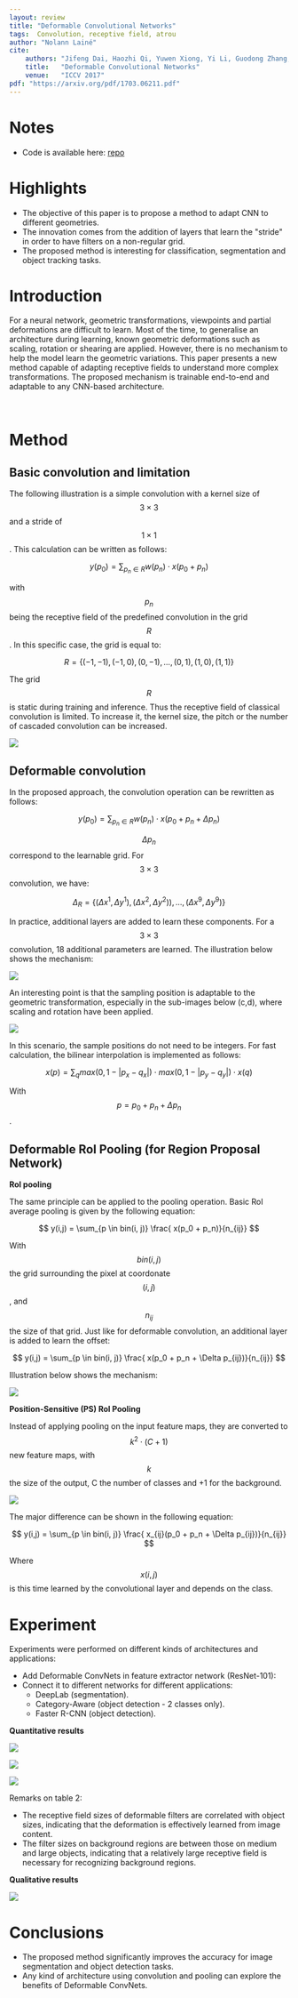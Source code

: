 ```yaml
---
layout: review
title: "Deformable Convolutional Networks"
tags:  Convolution, receptive field, atrou
author: "Nolann Lainé"
cite:
    authors: "Jifeng Dai, Haozhi Qi, Yuwen Xiong, Yi Li, Guodong Zhang, Han Hu, Yichen Wei"
    title:   "Deformable Convolutional Networks"
    venue:   "ICCV 2017"
pdf: "https://arxiv.org/pdf/1703.06211.pdf"
---
```


# Notes

* Code is available here: [repo]( https://github.com/msracver/Deformable-ConvNets)

# Highlights

* The objective of this paper is to propose a method to adapt CNN to different geometries.
* The innovation comes from the addition of layers that learn the "stride" in order to have filters on a non-regular grid.
* The proposed method is interesting for classification, segmentation and object tracking tasks.
&nbsp;


# Introduction 

For a neural network, geometric transformations, viewpoints and partial deformations are difficult to learn. Most of the time, to generalise an architecture during learning, known geometric deformations such as scaling, rotation or shearing are applied. 
However, there is no mechanism to help the model learn the geometric variations. This paper presents a new method capable of adapting receptive fields to understand more complex transformations. The proposed mechanism is trainable end-to-end and adaptable to any CNN-based architecture. 

&nbsp; 
# Method

## Basic convolution and limitation

The following illustration is a simple convolution with a kernel size of $$ 3 \times 3$$ and a stride of $$1 \times 1$$. This calculation can be written as follows:

$$ y(p_0) = \sum_{p_n \in R}w(p_n) \cdot x(p_0 + p_n) $$

with $$p_n$$ being the receptive field of the predefined convolution in the grid $$ R $$. In this specific case, the grid is equal to:

$$ R = \{ (-1,-1), (-1, 0), (0, -1), ..., (0, 1), (1, 0), (1, 1) \} $$

The grid $$ R $$ is static during training and inference. Thus the receptive field of classical convolution is limited. To increase it, the kernel size, the pitch or the number of cascaded convolution can be increased.

![](/collections/images/DeformableConvolutionalNetworks/standart_convolution.gif)

## Deformable convolution

In the proposed approach, the convolution operation can be rewritten as follows:

$$ y(p_0) = \sum_{p_n \in R}w(p_n) \cdot x(p_0 + p_n + \Delta p_n) $$

$$ \Delta p_n $$ correspond to the learnable grid. For $$ 3 \times 3$$ convolution, we have:

$$ \Delta _R = \{ (\Delta {x^1}, \Delta {y^1}), (\Delta {x^2}, \Delta {y^2})), ..., (\Delta {x^9}, \Delta {y^9}) \} $$

In practice, additional layers are added to learn these components. For a $$ 3 \times 3 $$ convolution, 18 additional parameters are learned. The illustration below shows the mechanism:

![](/collections/images/DeformableConvolutionalNetworks/deformable_convolution_illustration.jpg)

An interesting point is that the sampling position is adaptable to the geometric transformation, especially in the sub-images below (c,d), where scaling and rotation have been applied.

![](/collections/images/DeformableConvolutionalNetworks/sampling_location.jpg)

In this scenario, the sample positions do not need to be integers. For fast calculation, the bilinear interpolation is implemented as follows:

$$ x(p) = \sum_q max(0,1 - |p_x - q_x| ) \cdot max(0,1 - |p_y - q_y| )\cdot x(q)$$

With $$ p = p_0 + p_n + \Delta p_n$$.
&nbsp;

## Deformable RoI Pooling (for Region Proposal Network)

**RoI pooling**

The same principle can be applied to the pooling operation. Basic RoI average pooling is given by the following equation:

$$ y(i,j) = \sum_{p \in bin(i, j)} \frac{ x(p_0 + p_n)}{n_{ij}} $$ 

With $$ bin(i,j) $$ the grid surrounding the pixel at coordonate $$ (i,j) $$, and $$ n_{ij} $$ the size of that grid. Just like for deformable convolution, an additional layer is added to learn the offset:
 
 $$ y(i,j) = \sum_{p \in bin(i, j)} \frac{ x(p_0 + p_n + \Delta p_{ij})}{n_{ij}} $$

Illustration below shows the mechanism:

![](/collections/images/DeformableConvolutionalNetworks/roi_pooling.jpg)

**Position-Sensitive (PS) RoI Pooling**

Instead of applying pooling on the input feature maps, they are converted to $$k^2\cdot (C+1)$$ new feature maps, 
with $$k$$ the size of the output, C the number of classes and +1 for the background.

![](/collections/images/DeformableConvolutionalNetworks/PS_roi_pooling.jpg)

The major difference can be shown in the following equation:

$$ y(i,j) = \sum_{p \in bin(i, j)} \frac{ x_{ij}(p_0 + p_n + \Delta p_{ij})}{n_{ij}} $$

Where $$ x(i,j) $$ is this time learned by the convolutional layer and depends on the class.

# Experiment
Experiments were performed on different kinds of architectures and applications:
* Add Deformable ConvNets in feature extractor network (ResNet-101):
* Connect it to different networks for different applications:
    * DeepLab (segmentation).
    * Category-Aware  (object detection - 2 classes only).
    * Faster R-CNN (object detection).

 **Quantitative results**

![](/collections/images/DeformableConvolutionalNetworks/table_results.jpg)

![](/collections/images/DeformableConvolutionalNetworks/atrou_deformable_module.jpg)

![](/collections/images/DeformableConvolutionalNetworks/tab_res_recepteive_field.jpg)

Remarks on table 2:
* The receptive field sizes of deformable filters are correlated with object sizes, indicating that the deformation is effectively learned from
image content.
* The filter sizes on background regions are between those on medium and large objects, indicating that a relatively large receptive field is necessary for recognizing background regions.

**Qualitative results**

![](/collections/images/DeformableConvolutionalNetworks/sampling_location_img.jpg)

# Conclusions

* The proposed method significantly improves the accuracy for image segmentation and object detection tasks.
* Any kind of architecture using convolution and pooling can explore the benefits of Deformable ConvNets.

